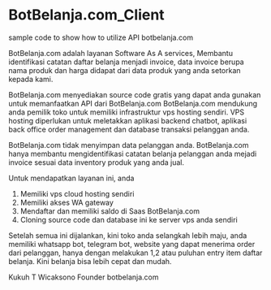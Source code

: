 # BotBelanja.com_Client
sample code to show how to utilize API botbelanja.com


BotBelanja.com adalah layanan Software As A services, Membantu identifikasi catatan daftar belanja menjadi invoice,
data invoice berupa nama produk dan harga didapat dari data produk yang anda setorkan kepada kami.

BotBelanja.com menyediakan source code gratis yang dapat anda gunakan untuk memanfaatkan API dari BotBelanja.com
BotBelanja.com mendukung anda pemilik toko untuk memiliki infrastruktur vps hosting sendiri. VPS hosting diperlukan
untuk meletakkan aplikasi backend chatbot, aplikasi back office order management dan database transaksi pelanggan anda.

BotBelanja.com tidak menyimpan data pelanggan anda. BotBelanja.com hanya membantu mengidentifikasi catatan belanja pelanggan anda
mejadi invoice sesuai data inventory produk yang anda jual.

Untuk mendapatkan layanan ini, anda 

1. Memiliki vps cloud hosting sendiri
2. Memiliki akses WA gateway
3. Mendaftar dan memiliki saldo di Saas BotBelanja.com
4. Cloning source code dan database ini ke server vps anda sendiri

Setelah semua ini dijalankan, kini toko anda selangkah lebih maju, anda memiliki whatsapp bot, telegram bot, website
yang dapat menerima order dari pelanggan, hanya dengan melakukan 1,2 atau puluhan entry item daftar belanja.
Kini belanja bisa lebih cepat dan mudah.


Kukuh T Wicaksono
Founder botbelanja.com
